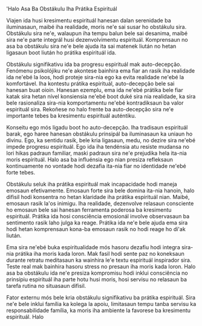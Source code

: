 'Halo Asa Ba Obstákulu Iha Prátika Espirituál

Viajen ida husi kresimentu espirituál hanesan dalan serenidade ba iluminasaun, maibé iha realidade, moris ne'e sai susar ho obstákulu sira. Obstákulu sira ne'e, walaupun iha tempu balun bele sai desanima, maibé sira ne'e parte integrál husi dezenvolvimentu espirituál. Komprensaun no asa ba obstákulu sira ne'e bele ajuda ita sai matenek liután no hetan ligasaun boot liután ho prátika espirituál ida.

Obstákulu signifikativu ida ba progresu espirituál mak auto-decepção. Fenómenu psikolójiku ne'e akontese bainhira ema fiar an rasik iha realidade ida ne'ebé la loos, hodi proteje sira-nia ego ka evita realidade ne'ebé la komfortável. Iha kontestu prátika espirituál, auto-decepção bele sai hanesan buat oioin. Hanesan ezemplu, ema ida ne'ebé prátika bele fiar katak sira hetan nível konsiensia ne'ebé boot duké sira nia realidade, ka sira bele rasionaliza sira-nia komportamentu ne'ebé kontradiksaun ba valor espirituál sira. Rekoñese no halo frente ba auto-decepção sira ne'e importante tebes ba kresimentu espirituál auténtiku.

Konseitu ego mós ligadu boot ho auto-decepção. Iha tradisaun espirituál barak, ego haree hanesan obstákulu prinsipál ba iluminasaun ka uniaun ho divinu. Ego, ka sentidu rasik, bele kria ligasaun, medu, no dezire sira ne'ebé impede progresu espirituál. Ego ida iha tendénsia atu resiste mudansa no lori hikas padraun familiar, maski padraun sira ne'e prejudika hela ita-nia moris espirituál. Halo asa ba influénsia ego nian presiza refleksaun kontinuamente no vontade hodi dezafia ita-nia fiar no identidade ne'ebé forte tebes.

Obstákulu seluk iha prátika espirituál mak incapacidade hodi maneja emosaun efetivamente. Emosaun forte sira bele domina ita-nia hanoin, halo difisil hodi konsentra no hetan klaridade iha prátika espirituál nian. Maibé, emosaun rasik la'os inimigu. Iha realidade, dezenvolve relasaun consciente ho emosaun bele sai hanesan ferramenta poderosa ba kresimentu espirituál. Prátika ida hosi consciência emosionál involve observasaun ba sentimento rasik laho julga ka reage. Prátika ida ne'e bele ajuda ema sira hodi hetan komprensaun kona-ba emosaun rasik no hodi reage ho di'ak liután.

Ema sira ne'ebé buka espiritualidade mós hasoru dezafiu hodi integra sira-nia prátika iha moris kada loron. Mak fasil hodi sente paz no koneksaun durante retratu meditasaun ka wainhira le'e textu espirituál inspirador sira. Teste real mak bainhira hasoru stress no presaun iha moris kada loron. Halo asa ba obstákulu ida ne'e presiza kompromisu hodi inklui consciência no prinsípiu espirituál iha parte hotu husi moris, hosi servisu no relasaun ba tarefa rutina no situasaun difisil.

Fator externu mós bele kria obstákulu signifikativu ba prátika espirituál. Sira ne'e bele inklui família ka kolega la apoiu, limitasaun tempu tanba servisu ka responsabilidade família, ka moris iha ambiente la favorese ba kresimentu espirituál. Halo